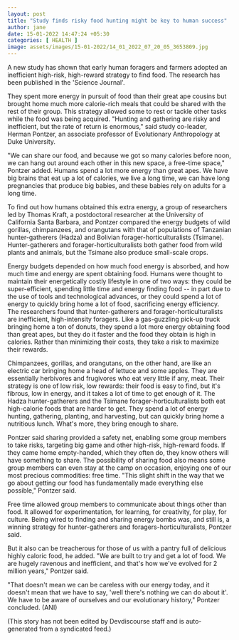 ```yaml
---
layout: post
title: "Study finds risky food hunting might be key to human success"
author: jane 
date: 15-01-2022 14:47:24 +05:30 
categories: [ HEALTH ] 
image: assets/images/15-01-2022/14_01_2022_07_20_05_3653809.jpg
---
```

A new study has shown that early human foragers and farmers adopted an inefficient high-risk, high-reward strategy to find food. The research has been published in the 'Science Journal'.

They spent more energy in pursuit of food than their great ape cousins but brought home much more calorie-rich meals that could be shared with the rest of their group. This strategy allowed some to rest or tackle other tasks while the food was being acquired. "Hunting and gathering are risky and inefficient, but the rate of return is enormous," said study co-leader, Herman Pontzer, an associate professor of Evolutionary Anthropology at Duke University.

"We can share our food, and because we got so many calories before noon, we can hang out around each other in this new space, a free-time space," Pontzer added. Humans spend a lot more energy than great apes. We have big brains that eat up a lot of calories, we live a long time, we can have long pregnancies that produce big babies, and these babies rely on adults for a long time.

To find out how humans obtained this extra energy, a group of researchers led by Thomas Kraft, a postdoctoral researcher at the University of California Santa Barbara, and Pontzer compared the energy budgets of wild gorillas, chimpanzees, and orangutans with that of populations of Tanzanian hunter-gatherers (Hadza) and Bolivian forager-horticulturalists (Tsimane). Hunter-gatherers and forager-horticulturalists both gather food from wild plants and animals, but the Tsimane also produce small-scale crops.

Energy budgets depended on how much food energy is absorbed, and how much time and energy are spent obtaining food. Humans were thought to maintain their energetically costly lifestyle in one of two ways: they could be super-efficient, spending little time and energy finding food -- in part due to the use of tools and technological advances, or they could spend a lot of energy to quickly bring home a lot of food, sacrificing energy efficiency. The researchers found that hunter-gatherers and forager-horticulturalists are inefficient, high-intensity foragers. Like a gas-guzzling pick-up truck bringing home a ton of donuts, they spend a lot more energy obtaining food than great apes, but they do it faster and the food they obtain is high in calories. Rather than minimizing their costs, they take a risk to maximize their rewards.

Chimpanzees, gorillas, and orangutans, on the other hand, are like an electric car bringing home a head of lettuce and some apples. They are essentially herbivores and frugivores who eat very little if any, meat. Their strategy is one of low risk, low rewards: their food is easy to find, but it's fibrous, low in energy, and it takes a lot of time to get enough of it. The Hadza hunter-gatherers and the Tsimane forager-horticulturalists both eat high-calorie foods that are harder to get. They spend a lot of energy hunting, gathering, planting, and harvesting, but can quickly bring home a nutritious lunch. What's more, they bring enough to share.

Pontzer said sharing provided a safety net, enabling some group members to take risks, targeting big game and other high-risk, high-reward foods. If they came home empty-handed, which they often do, they know others will have something to share. The possibility of sharing food also means some group members can even stay at the camp on occasion, enjoying one of our most precious commodities: free time. "This slight shift in the way that we go about getting our food has fundamentally made everything else possible," Pontzer said.

Free time allowed group members to communicate about things other than food. It allowed for experimentation, for learning, for creativity, for play, for culture. Being wired to finding and sharing energy bombs was, and still is, a winning strategy for hunter-gatherers and foragers-horticulturalists, Pontzer said.

But it also can be treacherous for those of us with a pantry full of delicious highly caloric food, he added. "We are built to try and get a lot of food. We are hugely ravenous and inefficient, and that's how we've evolved for 2 million years," Pontzer said.

"That doesn't mean we can be careless with our energy today, and it doesn't mean that we have to say, 'well there's nothing we can do about it'. We have to be aware of ourselves and our evolutionary history," Pontzer concluded. (ANI)

(This story has not been edited by Devdiscourse staff and is auto-generated from a syndicated feed.)